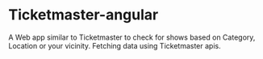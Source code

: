 # Ticketmaster-angular
A Web app similar to Ticketmaster to check for shows based on Category, Location or your vicinity. Fetching data using Ticketmaster apis.
